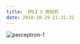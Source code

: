 ```yaml
---
title: 【ML】3 感知机
date: 2018-10-29 21:31:31
---
```

![perceptron-1](/images/DL-images/perceptron-1.jpg)
```python


```
